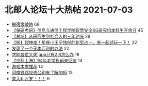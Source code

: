 # 北邮人论坛十大热帖 2021-07-03

- [搬宿舍破防](https://bbs.byr.cn/article/Talking/6285697) 68
- [【保研考研】信息与通信工程学院智慧安全6G研究组本科生开放日](https://bbs.byr.cn/article/AimGraduate/1208340) 45
- [【总结】从研究生到社会人的三年时光](https://bbs.byr.cn/article/WorkLife/1169970) 28
- [【转】超神准！星座小王子独创的新型占卜、來一起試玩一下！](https://bbs.byr.cn/article/Constellations/326533) 22
- [发现了一个无本万利的办法](https://bbs.byr.cn/article/Home/130368) 22
- [求助各位大佬 gpa只有2.8怎么办](https://bbs.byr.cn/article/GoAbroad/377989) 18
- [【坐标上海】94年老学长前来征友](https://bbs.byr.cn/article/Friends/1998160) 14
- [游戏本求推荐](https://bbs.byr.cn/article/Notebook/182781) 14
- [河南铁路投资公司有了解的吗](https://bbs.byr.cn/article/Henan/389739) 13
- [意大利万岁！！！](https://bbs.byr.cn/article/Football/810048679) 6


